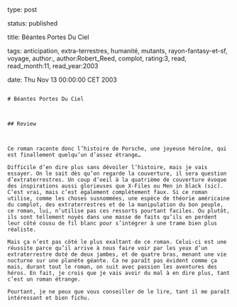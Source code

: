 type: post
status: published
title: Béantes Portes Du Ciel
tags:  anticipation,  extra-terrestres,  humanité,  mutants,  rayon-fantasy-et-sf,  voyage, author:, author:Robert_Reed, complot, rating:3, read, read_month:11, read_year:2003
date: Thu Nov 13 00:00:00 CET 2003
~~~~~~
# Béantes Portes Du Ciel

## Review

Ce roman raconte donc l’histoire de Porsche, une joyeuse héroïne, qui est finallement quelqu’un d’assez étrange…   
Difficile d’en dire plus sans dévoiler l’histoire, mais je vais essayer. On le sait dès qu’on regarde la couverture, il sera question d’extraterrestres. Un coup d’oeil à la quatrième de couverture évoque des inspirations aussi glorieuses que X-Files ou Men in black (sic). C’est vrai, mais c’est également complètement faux. Si ce roman utilise, comme les choses susnommées, une espèce de théorie américaine du complot, des extraterrestres et de la manipulation du bon peuple, ce roman, lui, n’utilise pas ces ressorts pourtant faciles. Ou plutôt, ils sont tellement noyés dans une masse de faits qu’ils en perdent leur côté cousu de fil blanc pour s’intégrer à une trame bien plus réaliste.   
Mais ça n’est pas côté le plus exaltant de ce roman. Celui-ci est une réussite parce qu’il arrive à nous faire voir par les yeux d’un extraterrestre doté de deux jambes, et de quatre bras, menant une vie nocturne sur une planète géante. Ca ne paraît pas évident comme ça mais, durant tout le roman, on suit avec passion les aventures des héros. En fait, je crois que je vais avoir du mal à en dire plus, tant c’est un roman étrange.   
Pourtant, je ne peux que vous conseiller de le lire, tant il me paraît intéressant et bien fichu.